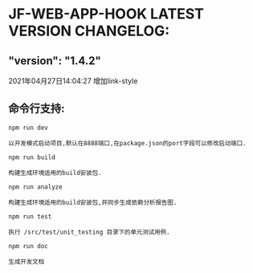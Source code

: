 # JF-WEB-APP-HOOK LATEST VERSION CHANGELOG:


## "version": "1.4.2"
2021年04月27日14:04:27
增加link-style

## 命令行支持:
   
`npm run dev`
   
    以开发模式启动项目,默认在8888端口,在package.json的port字段可以修改启动端口.

`npm run build`

    构建生成环境适用的build安装包.

`npm run analyze`

    构建生成环境适用的build安装包,并同步生成依赖分析报告图.

`npm run test`

    执行 /src/test/unit_testing 目录下的单元测试用例.


`npm run doc`

    生成开发文档


